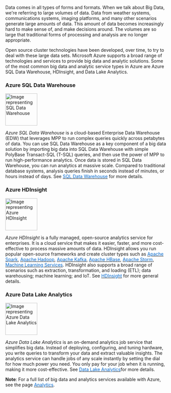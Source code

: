 
Data comes in all types of forms and formats. When we talk about Big Data, we're referring to large volumes of data. Data from weather systems, communications systems, imaging platforms, and many other scenarios generate large amounts of data. This amount of data becomes increasingly hard to make sense of, and make decisions around. The volumes are so large that traditional forms of processing and analysis are no longer appropriate. 

Open source cluster technologies have been developed, over time, to try to deal with these large data sets. Microsoft Azure supports a broad range of technologies and services to provide big data and analytic solutions. Some of the most common big data and analytic service types in Azure are Azure SQL Data Warehouse, HDInsight, and Data Lake Analytics.


### **Azure SQL Data Warehouse**

<p style="text-align:left;"><img src="../Linked_Image_Files/sqldatawharehouse.png" width="100" height="100" alt="Image representing SQL Data Warehouse"></p>

*Azure SQL Data Warehouse* is a cloud-based Enterprise Data Warehouse (EDW) that leverages MPP to run complex queries quickly across petabytes of data. You can use SQL Data Warehouse as a key component of a big data solution by importing big data into SQL Data Warehouse with simple PolyBase Transact-SQL (T-SQL) queries, and then use the power of MPP to run high-performance analytics. Once data is stored in SQL Data Warehouse, you can run analytics at massive scale. Compared to traditional database systems, analysis queries finish in seconds instead of minutes, or hours instead of days. See <a href="https://azure.microsoft.com/en-us/services/sql-data-warehouse/" target="_blank"><span style="color: #0066cc;" color="#0066cc">SQL Data Warehouse</span></a> for more details.


### **Azure HDInsight**

<p style="text-align:left;"><img src="../Linked_Image_Files/hdinsight.png" width="100" height="100" alt="Image representing Azure HDInsight"></p>

*Azure HDInsight* is a fully managed, open-source analytics service for enterprises. It is a cloud service that makes it easier, faster, and more cost-effective to process massive amounts of data. HDInsight allows you run popular open-source frameworks and create cluster types such as <a href="https://docs.microsoft.com/en-us/azure/hdinsight/spark/apache-spark-overview" target="_blank"><span style="color: #0066cc;" color="#0066cc">Apache Spark</span></a>, <a href="https://docs.microsoft.com/en-us/azure/hdinsight/hadoop/apache-hadoop-introduction" target="_blank"><span style="color: #0066cc;" color="#0066cc">Apache Hadoop</span></a>, <a href="https://docs.microsoft.com/en-us/azure/hdinsight/kafka/apache-kafka-introduction" target="_blank"><span style="color: #0066cc;" color="#0066cc">Apache Kafka</span></a>, <a href="https://docs.microsoft.com/en-us/azure/hdinsight/hbase/apache-hbase-overview" target="_blank"><span style="color: #0066cc;" color="#0066cc">Apache HBase</span></a>, <a href="https://docs.microsoft.com/en-us/azure/hdinsight/storm/apache-storm-overview" target="_blank"><span style="color: #0066cc;" color="#0066cc">Apache Storm</span></a>, <a href="https://docs.microsoft.com/en-us/azure/hdinsight/r-server/r-server-overview" target="_blank"><span style="color: #0066cc;" color="#0066cc">Machine Learning Services</span></a>. HDInsight also supports a broad range of scenarios such as extraction, transformation, and loading (ETL); data warehousing; machine learning; and IoT. See <a href="https://azure.microsoft.com/en-us/services/hdinsight/" target="_blank"><span style="color: #0066cc;" color="#0066cc">HDInsight</span></a> for more general details.




### **Azure Data Lake Analytics**

<p style="text-align:left;"><img src="../Linked_Image_Files/datalakeanalytics.png" width="100" height="100" alt="Image representing Azure Data Lake Analytics"></p>

*Azure Data Lake Analytics* is an on-demand analytics job service that simplifies big data. Instead of deploying, configuring, and tuning hardware, you write queries to transform your data and extract valuable insights. The analytics service can handle jobs of any scale instantly by setting the dial for how much power you need. You only pay for your job when it is running, making it more cost-effective. See <a href="https://azure.microsoft.com/en-us/services/data-lake-analytics/" target="_blank"><span style="color: #0066cc;" color="#0066cc">Data Lake Analytics</span></a>for more details.




**Note**: For a full list of big data and analytics services available with Azure, see the page <a href="https://azure.microsoft.com/en-us/product-categories/analytics/" target="_blank"><span style="color: #0066cc;" color="#0066cc">Analytics</span></a>.